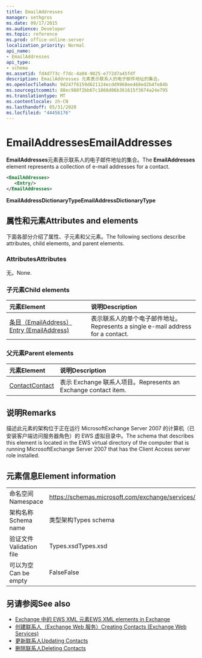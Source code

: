 ```yaml
---
title: EmailAddresses
manager: sethgros
ms.date: 09/17/2015
ms.audience: Developer
ms.topic: reference
ms.prod: office-online-server
localization_priority: Normal
api_name:
- EmailAddresses
api_type:
- schema
ms.assetid: fd4d773c-f7dc-4a04-9025-e772d7a45fdf
description: EmailAddresses 元素表示联系人的电子邮件地址的集合。
ms.openlocfilehash: 9d247f6159d621124ecdd9968ee468ed2b4fe84b
ms.sourcegitcommit: 88ec988f2bb67c1866d06b361615f3674a24e795
ms.translationtype: MT
ms.contentlocale: zh-CN
ms.lasthandoff: 05/31/2020
ms.locfileid: "44456176"
---
```

# <a name="emailaddresses"></a><span data-ttu-id="eabd6-103">EmailAddresses</span><span class="sxs-lookup"><span data-stu-id="eabd6-103">EmailAddresses</span></span>

<span data-ttu-id="eabd6-104">**EmailAddresses**元素表示联系人的电子邮件地址的集合。</span><span class="sxs-lookup"><span data-stu-id="eabd6-104">The **EmailAddresses** element represents a collection of e-mail addresses for a contact.</span></span> 
  
```xml
<EmailAddresses>
   <Entry/>
</EmailAddresses>
```

 <span data-ttu-id="eabd6-105">**EmailAddressDictionaryType**</span><span class="sxs-lookup"><span data-stu-id="eabd6-105">**EmailAddressDictionaryType**</span></span>
## <a name="attributes-and-elements"></a><span data-ttu-id="eabd6-106">属性和元素</span><span class="sxs-lookup"><span data-stu-id="eabd6-106">Attributes and elements</span></span>

<span data-ttu-id="eabd6-107">下面各部分介绍了属性、子元素和父元素。</span><span class="sxs-lookup"><span data-stu-id="eabd6-107">The following sections describe attributes, child elements, and parent elements.</span></span>
  
### <a name="attributes"></a><span data-ttu-id="eabd6-108">Attributes</span><span class="sxs-lookup"><span data-stu-id="eabd6-108">Attributes</span></span>

<span data-ttu-id="eabd6-109">无。</span><span class="sxs-lookup"><span data-stu-id="eabd6-109">None.</span></span>
  
### <a name="child-elements"></a><span data-ttu-id="eabd6-110">子元素</span><span class="sxs-lookup"><span data-stu-id="eabd6-110">Child elements</span></span>

|<span data-ttu-id="eabd6-111">**元素**</span><span class="sxs-lookup"><span data-stu-id="eabd6-111">**Element**</span></span>|<span data-ttu-id="eabd6-112">**说明**</span><span class="sxs-lookup"><span data-stu-id="eabd6-112">**Description**</span></span>|
|:-----|:-----|
|[<span data-ttu-id="eabd6-113">条目（EmailAddress）</span><span class="sxs-lookup"><span data-stu-id="eabd6-113">Entry (EmailAddress)</span></span>](entry-emailaddress.md) <br/> |<span data-ttu-id="eabd6-114">表示联系人的单个电子邮件地址。</span><span class="sxs-lookup"><span data-stu-id="eabd6-114">Represents a single e-mail address for a contact.</span></span>  <br/> |
   
### <a name="parent-elements"></a><span data-ttu-id="eabd6-115">父元素</span><span class="sxs-lookup"><span data-stu-id="eabd6-115">Parent elements</span></span>

|<span data-ttu-id="eabd6-116">**元素**</span><span class="sxs-lookup"><span data-stu-id="eabd6-116">**Element**</span></span>|<span data-ttu-id="eabd6-117">**说明**</span><span class="sxs-lookup"><span data-stu-id="eabd6-117">**Description**</span></span>|
|:-----|:-----|
|[<span data-ttu-id="eabd6-118">Contact</span><span class="sxs-lookup"><span data-stu-id="eabd6-118">Contact</span></span>](contact.md) <br/> |<span data-ttu-id="eabd6-119">表示 Exchange 联系人项目。</span><span class="sxs-lookup"><span data-stu-id="eabd6-119">Represents an Exchange contact item.</span></span>  <br/> |
   
## <a name="remarks"></a><span data-ttu-id="eabd6-120">说明</span><span class="sxs-lookup"><span data-stu-id="eabd6-120">Remarks</span></span>

<span data-ttu-id="eabd6-121">描述此元素的架构位于正在运行 MicrosoftExchange Server 2007 的计算机（已安装客户端访问服务器角色）的 EWS 虚拟目录中。</span><span class="sxs-lookup"><span data-stu-id="eabd6-121">The schema that describes this element is located in the EWS virtual directory of the computer that is running MicrosoftExchange Server 2007 that has the Client Access server role installed.</span></span>
  
## <a name="element-information"></a><span data-ttu-id="eabd6-122">元素信息</span><span class="sxs-lookup"><span data-stu-id="eabd6-122">Element information</span></span>

|||
|:-----|:-----|
|<span data-ttu-id="eabd6-123">命名空间</span><span class="sxs-lookup"><span data-stu-id="eabd6-123">Namespace</span></span>  <br/> |https://schemas.microsoft.com/exchange/services/2006/types  <br/> |
|<span data-ttu-id="eabd6-124">架构名称</span><span class="sxs-lookup"><span data-stu-id="eabd6-124">Schema name</span></span>  <br/> |<span data-ttu-id="eabd6-125">类型架构</span><span class="sxs-lookup"><span data-stu-id="eabd6-125">Types schema</span></span>  <br/> |
|<span data-ttu-id="eabd6-126">验证文件</span><span class="sxs-lookup"><span data-stu-id="eabd6-126">Validation file</span></span>  <br/> |<span data-ttu-id="eabd6-127">Types.xsd</span><span class="sxs-lookup"><span data-stu-id="eabd6-127">Types.xsd</span></span>  <br/> |
|<span data-ttu-id="eabd6-128">可以为空</span><span class="sxs-lookup"><span data-stu-id="eabd6-128">Can be empty</span></span>  <br/> |<span data-ttu-id="eabd6-129">False</span><span class="sxs-lookup"><span data-stu-id="eabd6-129">False</span></span>  <br/> |
   
## <a name="see-also"></a><span data-ttu-id="eabd6-130">另请参阅</span><span class="sxs-lookup"><span data-stu-id="eabd6-130">See also</span></span>

- [<span data-ttu-id="eabd6-131">Exchange 中的 EWS XML 元素</span><span class="sxs-lookup"><span data-stu-id="eabd6-131">EWS XML elements in Exchange</span></span>](ews-xml-elements-in-exchange.md)
- [<span data-ttu-id="eabd6-132">创建联系人（Exchange Web 服务）</span><span class="sxs-lookup"><span data-stu-id="eabd6-132">Creating Contacts (Exchange Web Services)</span></span>](https://msdn.microsoft.com/library/4845917e-70d1-481c-bbd7-011ec6571789%28Office.15%29.aspx) 
- [<span data-ttu-id="eabd6-133">更新联系人</span><span class="sxs-lookup"><span data-stu-id="eabd6-133">Updating Contacts</span></span>](https://msdn.microsoft.com/library/9a865953-b94a-4229-b632-2dee433314be%28Office.15%29.aspx) 
- [<span data-ttu-id="eabd6-134">删除联系人</span><span class="sxs-lookup"><span data-stu-id="eabd6-134">Deleting Contacts</span></span>](https://msdn.microsoft.com/library/fcc3dc84-cd3e-455e-a1a7-ae6921c9b588%28Office.15%29.aspx)

